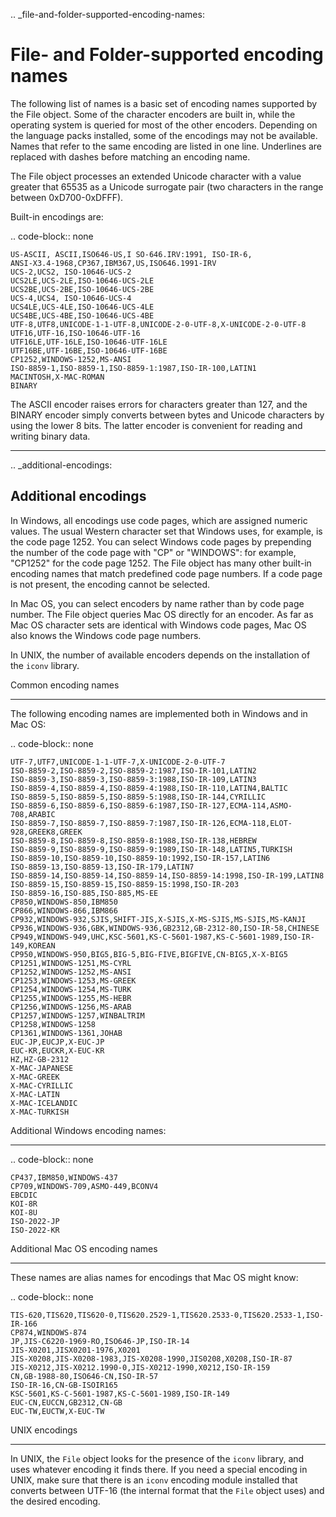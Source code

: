 .. _file-and-folder-supported-encoding-names:

File- and Folder-supported encoding names
=========================================
The following list of names is a basic set of encoding names supported by the File object. Some of the
character encoders are built in, while the operating system is queried for most of the other encoders.
Depending on the language packs installed, some of the encodings may not be available. Names that refer
to the same encoding are listed in one line. Underlines are replaced with dashes before matching an
encoding name.

The File object processes an extended Unicode character with a value greater that 65535 as a Unicode
surrogate pair (two characters in the range between 0xD700-0xDFFF).

Built-in encodings are:

.. code-block:: none

    US-ASCII, ASCII,ISO646-US,I SO-646.IRV:1991, ISO-IR-6,
    ANSI-X3.4-1968,CP367,IBM367,US,ISO646.1991-IRV
    UCS-2,UCS2, ISO-10646-UCS-2
    UCS2LE,UCS-2LE,ISO-10646-UCS-2LE
    UCS2BE,UCS-2BE,ISO-10646-UCS-2BE
    UCS-4,UCS4, ISO-10646-UCS-4
    UCS4LE,UCS-4LE,ISO-10646-UCS-4LE
    UCS4BE,UCS-4BE,ISO-10646-UCS-4BE
    UTF-8,UTF8,UNICODE-1-1-UTF-8,UNICODE-2-0-UTF-8,X-UNICODE-2-0-UTF-8
    UTF16,UTF-16,ISO-10646-UTF-16
    UTF16LE,UTF-16LE,ISO-10646-UTF-16LE
    UTF16BE,UTF-16BE,ISO-10646-UTF-16BE
    CP1252,WINDOWS-1252,MS-ANSI
    ISO-8859-1,ISO-8859-1,ISO-8859-1:1987,ISO-IR-100,LATIN1
    MACINTOSH,X-MAC-ROMAN
    BINARY

The ASCII encoder raises errors for characters greater than 127, and the BINARY encoder simply converts
between bytes and Unicode characters by using the lower 8 bits. The latter encoder is convenient for
reading and writing binary data.

--------------------------------------------------------------------------------

.. _additional-encodings:

Additional encodings
--------------------
In Windows, all encodings use code pages, which are assigned numeric values. The usual Western
character set that Windows uses, for example, is the code page 1252. You can select Windows code pages
by prepending the number of the code page with "CP" or "WINDOWS": for example, "CP1252" for the code
page 1252. The File object has many other built-in encoding names that match predefined code page
numbers. If a code page is not present, the encoding cannot be selected.

In Mac OS, you can select encoders by name rather than by code page number. The File object queries
Mac OS directly for an encoder. As far as Mac OS character sets are identical with Windows code pages,
Mac OS also knows the Windows code page numbers.

In UNIX, the number of available encoders depends on the installation of the ``iconv`` library.


Common encoding names
*********************
The following encoding names are implemented both in Windows and in Mac OS:

.. code-block:: none

    UTF-7,UTF7,UNICODE-1-1-UTF-7,X-UNICODE-2-0-UTF-7
    ISO-8859-2,ISO-8859-2,ISO-8859-2:1987,ISO-IR-101,LATIN2
    ISO-8859-3,ISO-8859-3,ISO-8859-3:1988,ISO-IR-109,LATIN3
    ISO-8859-4,ISO-8859-4,ISO-8859-4:1988,ISO-IR-110,LATIN4,BALTIC
    ISO-8859-5,ISO-8859-5,ISO-8859-5:1988,ISO-IR-144,CYRILLIC
    ISO-8859-6,ISO-8859-6,ISO-8859-6:1987,ISO-IR-127,ECMA-114,ASMO-708,ARABIC
    ISO-8859-7,ISO-8859-7,ISO-8859-7:1987,ISO-IR-126,ECMA-118,ELOT-928,GREEK8,GREEK
    ISO-8859-8,ISO-8859-8,ISO-8859-8:1988,ISO-IR-138,HEBREW
    ISO-8859-9,ISO-8859-9,ISO-8859-9:1989,ISO-IR-148,LATIN5,TURKISH
    ISO-8859-10,ISO-8859-10,ISO-8859-10:1992,ISO-IR-157,LATIN6
    ISO-8859-13,ISO-8859-13,ISO-IR-179,LATIN7
    ISO-8859-14,ISO-8859-14,ISO-8859-14,ISO-8859-14:1998,ISO-IR-199,LATIN8
    ISO-8859-15,ISO-8859-15,ISO-8859-15:1998,ISO-IR-203
    ISO-8859-16,ISO-885,ISO-885,MS-EE
    CP850,WINDOWS-850,IBM850
    CP866,WINDOWS-866,IBM866
    CP932,WINDOWS-932,SJIS,SHIFT-JIS,X-SJIS,X-MS-SJIS,MS-SJIS,MS-KANJI
    CP936,WINDOWS-936,GBK,WINDOWS-936,GB2312,GB-2312-80,ISO-IR-58,CHINESE
    CP949,WINDOWS-949,UHC,KSC-5601,KS-C-5601-1987,KS-C-5601-1989,ISO-IR-149,KOREAN
    CP950,WINDOWS-950,BIG5,BIG-5,BIG-FIVE,BIGFIVE,CN-BIG5,X-X-BIG5
    CP1251,WINDOWS-1251,MS-CYRL
    CP1252,WINDOWS-1252,MS-ANSI
    CP1253,WINDOWS-1253,MS-GREEK
    CP1254,WINDOWS-1254,MS-TURK
    CP1255,WINDOWS-1255,MS-HEBR
    CP1256,WINDOWS-1256,MS-ARAB
    CP1257,WINDOWS-1257,WINBALTRIM
    CP1258,WINDOWS-1258
    CP1361,WINDOWS-1361,JOHAB
    EUC-JP,EUCJP,X-EUC-JP
    EUC-KR,EUCKR,X-EUC-KR
    HZ,HZ-GB-2312
    X-MAC-JAPANESE
    X-MAC-GREEK
    X-MAC-CYRILLIC
    X-MAC-LATIN
    X-MAC-ICELANDIC
    X-MAC-TURKISH


Additional Windows encoding names:
***********************************

.. code-block:: none

    CP437,IBM850,WINDOWS-437
    CP709,WINDOWS-709,ASMO-449,BCONV4
    EBCDIC
    KOI-8R
    KOI-8U
    ISO-2022-JP
    ISO-2022-KR


Additional Mac OS encoding names
********************************

These names are alias names for encodings that Mac OS might know:

.. code-block:: none

    TIS-620,TIS620,TIS620-0,TIS620.2529-1,TIS620.2533-0,TIS620.2533-1,ISO-IR-166
    CP874,WINDOWS-874
    JP,JIS-C6220-1969-RO,ISO646-JP,ISO-IR-14
    JIS-X0201,JISX0201-1976,X0201
    JIS-X0208,JIS-X0208-1983,JIS-X0208-1990,JIS0208,X0208,ISO-IR-87
    JIS-X0212,JIS-X0212.1990-0,JIS-X0212-1990,X0212,ISO-IR-159
    CN,GB-1988-80,ISO646-CN,ISO-IR-57
    ISO-IR-16,CN-GB-ISOIR165
    KSC-5601,KS-C-5601-1987,KS-C-5601-1989,ISO-IR-149
    EUC-CN,EUCCN,GB2312,CN-GB
    EUC-TW,EUCTW,X-EUC-TW


UNIX encodings
**************

In UNIX, the ``File`` object looks for the presence of the ``iconv`` library, and uses whatever encoding it finds
there. If you need a special encoding in UNIX, make sure that there is an ``iconv`` encoding module installed
that converts between UTF-16 (the internal format that the ``File`` object uses) and the desired encoding.
